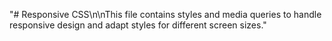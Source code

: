 "# Responsive CSS\n\nThis file contains styles and media queries to handle responsive design and adapt styles for different screen sizes." 
